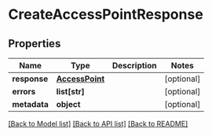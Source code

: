 # CreateAccessPointResponse

## Properties
Name | Type | Description | Notes
------------ | ------------- | ------------- | -------------
**response** | [**AccessPoint**](AccessPoint.md) |  | [optional] 
**errors** | **list[str]** |  | [optional] 
**metadata** | **object** |  | [optional] 

[[Back to Model list]](../README.md#documentation-for-models) [[Back to API list]](../README.md#documentation-for-api-endpoints) [[Back to README]](../README.md)

